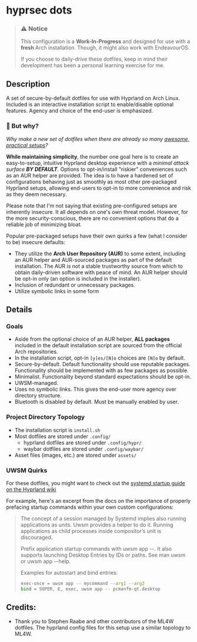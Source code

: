 # hyprsec dots

>
> ### ⚠️ **Notice**
> This configuration is a **Work-In-Progress** and designed for use with a **fresh** Arch installation. Though, it might also work with EndeavourOS.
>
> If you choose to daily-drive these dotfiles, keep in mind their development has been a personal learning exercise for me.

## Description

A set of secure-by-default dotfiles for use with Hyprland on Arch Linux. Included is an interactive installation script to enable/disable optional features. Agency and choice of the end-user is emphasized.


### 🤔 But why?
*Why make a new set of dotfiles when there are already so many [awesome, practical setups](https://wiki.hyprland.org/Getting-Started/Preconfigured-setups/)?*

**While maintaining simplicity**, the number one goal here is to create an easy-to-setup, intuitive Hyprland desktop experience with a *minimal attack surface **BY DEFAULT**.* Options to opt-in/install "riskier" conveniences such as an AUR helper are provided. The idea is to have a hardened set of configurations behaving just as smoothly as most other pre-packaged Hyprland setups, allowing end-users to opt-in to more convenience and risk as they deem necessary.

Please note that I'm not saying that existing pre-configured setups are inherently insecure. It all depends on one's own threat model. However, for the more security-conscious, there are no convenient options that do a reliable job of minimizing bloat.

Popular pre-packaged setups have their own quirks a few (what I consider to be) insecure defaults:
- They utilize the **Arch User Repository (AUR)** to some extent, including an AUR helper and AUR-sourced packages as part of the default installation. The AUR is not a stable trustworthy source from which to obtain daily-driven software with peace of mind. An AUR helper should be opt-in only (an option is included in the installer).
- Inclusion of redundant or unnecessary packages.
- Utilize symbolic links in some form


## Details

### Goals

- Aside from the optional choice of an AUR helper, **ALL packages** included in the default installation script are sourced from the official Arch repositories.
- In the installation script, opt-in `[y]es/[N]o` choices are `[N]o` by default.
- Secure-by-default. Default functionality should use reputable packages. Functionality should be implemented with as few packages as possible.
- Minimalist. Functionality beyond standard expectations should be opt-in.
- UWSM-managed.
- Uses no symbolic links. This gives the end-user more agency over directory structure.
- Bluetooth is disabled by default. Must be manually enabled by user.

### Project Directory Topology

- The installation script is `install.sh`
- Most dotfiles are stored under `.config/`
    - hyprland dotfiles are stored under `.config/hypr/`
    - waybar dotfiles are stored under `.config/waybar/`
- Asset files (images, etc.) are stored under `assets/`

### UWSM Quirks
For these dotfiles, you might want to check out the [systemd startup guide on the Hyprland wiki](https://wiki.hyprland.org/Useful-Utilities/Systemd-start/)

For example, here's an excerpt from the docs on the importance of properly prefacing startup commands within your own custom configurations:

> The concept of a session managed by Systemd implies also running applications as units. Uwsm provides a helper to do it. Running applications as child processes inside compositor’s unit is discouraged.
>
> Prefix application startup commands with uwsm app --. It also supports launching Desktop Entries by IDs or paths. See man uwsm or uwsm app --help.
>
> Examples for autostart and bind entries:
>
> ```bash
> exec-once = uwsm app -- mycommand --arg1 --arg2
> bind = SUPER, E, exec, uwsm app -- pcmanfm-qt.desktop
> ```

## ‍Credits:
- Thank you to Stephen Raabe and other contributors of the ML4W dotfiles. The hyprland config files for this setup use a similar topology to ML4W.
